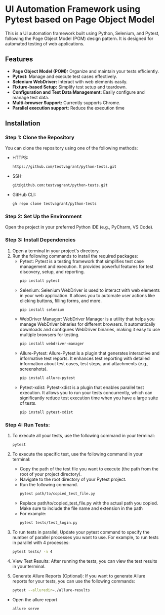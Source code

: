# UI Automation Framework using Pytest based on Page Object Model

This is a UI automation framework built using Python, Selenium, and Pytest, following the Page Object Model (POM) design
pattern.
It is designed for automated testing of web applications.

## Features

- **Page Object Model (POM):** Organize and maintain your tests efficiently.
- **Pytest:** Manage and execute test cases effectively.
- **Selenium WebDriver:** Interact with web elements easily.
- **Fixture-based Setup:** Simplify test setup and teardown.
- **Configuration and Test Data Management:** Easily configure and manage test data.
- **Multi-browser Support:** Currently supports Chrome.
- **Parallel execution support:** Reduce the execution time

## Installation

### Step 1: Clone the Repository

You can clone the repository using one of the following methods:

- HTTPS:
    ```bash
    https://github.com/testvagrant/python-tests.git
- SSH:
    ```bash
  git@github.com:testvagrant/python-tests.git
- GitHub CLI:
    ```bash
  gh repo clone testvagrant/python-tests

### Step 2: Set Up the Environment

Open the project in your preferred Python IDE (e.g., PyCharm, VS Code).

### Step 3: Install Dependencies

1. Open a terminal in your project's directory.
2. Run the following commands to install the required packages:
    - Pytest: Pytest is a testing framework that simplifies test case management and execution. It provides powerful
      features for test discovery, setup, and reporting.
      ```bash
      pip install pytest
    - Selenium: Selenium WebDriver is used to interact with web elements in your web application. It allows you to
      automate user actions like clicking buttons, filling forms, and more.
      ```bash
      pip install selenium
    - WebDriver Manager: WebDriver Manager is a utility that helps you manage WebDriver binaries for different browsers.
      It automatically downloads and configures WebDriver binaries, making it easy to use multiple browsers for testing.
      ```bash 
      pip install webdriver-manager
    - Allure-Pytest: Allure-Pytest is a plugin that generates interactive and informative test reports. It enhances test
      reporting with detailed information about test cases, test steps, and attachments (e.g., screenshots).
      ```bash 
      pip install allure-pytest
    - Pytest-xdist: Pytest-xdist is a plugin that enables parallel test execution. It allows you to run your tests
      concurrently, which can significantly reduce test execution time when you have a large suite of tests.
      ```bash
      pip install pytest-xdist

### Step 4: Run Tests:

1. To execute all your tests, use the following command in your terminal:
   ```bash
   pytest

2. To execute the specific test, use the following command in your terminal:
    - Copy the path of the test file you want to execute (the path from the root of your project directory).
    - Navigate to the root directory of your Pytest project.
    - Run the following command.
      ```bash
      pytest path/to/copied_test_file.py
    - Replace path/to/copied_test_file.py with the actual path you copied. Make sure to include the file name and
      extension in the path
    - For example:
      ```bash
      pytest tests/test_login.py

3. To run tests in parallel,
   Update your pytest command to specify the number of parallel processes you want to use.
   For example, to run tests in parallel with 4 processes:
   ```bash
   pytest tests/ -n 4

4. View Test Results: After running the tests, you can view the test results in your terminal.

5. Generate Allure Reports (Optional): If you want to generate Allure reports for your tests, you can use the following
   commands:
    ```bash 
   pytest --alluredir=./allure-results

- Open the allure report
  ```bash 
  allure serve